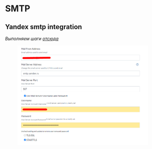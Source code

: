 # SMTP

## Yandex smtp integration

_Выполняем шаги_ [_отсюда_](https://yandex.ru/support/yandex-360/customers/mail/ru/mail-clients/others#smtpsetting)

<figure><img src="../../.gitbook/assets/изображение (1).png" alt=""><figcaption></figcaption></figure>

